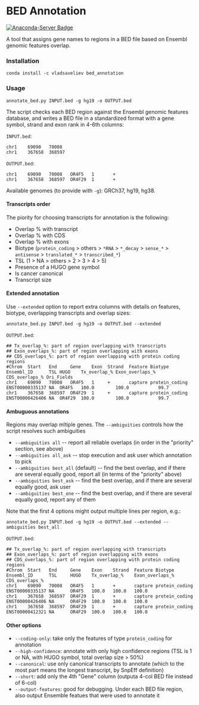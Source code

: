 # BED Annotation

[![Anaconda-Server Badge](https://anaconda.org/vladsaveliev/bed_annotation/badges/installer/conda.svg)](https://conda.anaconda.org/vladsaveliev)

A tool that assigns gene names to regions in a BED file based on Ensembl genomic features overlap.

### Installation

```
conda install -c vladsaveliev bed_annotation
```

### Usage

```
annotate_bed.py INPUT.bed -g hg19 -o OUTPUT.bed
``` 

The script checks each BED region against the Ensembl genomic features database, and writes a BED file in a standardized format with a gene symbol, strand and exon rank in 4-6th columns:

`INPUT.bed`:

```
chr1    69090   70008
chr1    367658  368597
```

`OUTPUT.bed`:

```
chr1    69090   70008   OR4F5   1       +
chr1    367658  368597  OR4F29  1       +
```

Available genomes (to provide with `-g`): GRCh37, hg19, hg38.

#### Transcripts order

The piority for choosing transcripts for annotation is the following:
- Overlap % with transcript
- Overlap % with CDS
- Overlap % with exons
- Biotype (`protein_coding` > others > `*RNA` > `*_decay` > `sense_*` > `antisense` > `translated_*` > `transcribed_*`)
- TSL (1 > NA > others > 2 > 3 > 4 > 5)
- Presence of a HUGO gene symbol
- Is cancer canonical
- Transcript size

#### Extended annotation

Use `--extended` option to report extra columns with details on features, biotype, overlapping transcripts and overlap sizes:

```
annotate_bed.py INPUT.bed -g hg19 -o OUTPUT.bed --extended
```

`OUTPUT.bed`:

```
## Tx_overlap_%: part of region overlapping with transcripts
## Exon_overlaps_%: part of region overlapping with exons
## CDS_overlaps_%: part of region overlapping with protein coding regions
#Chrom  Start   End     Gene    Exon  Strand  Feature Biotype         Ensembl_ID      TSL HUGO    Tx_overlap_% Exon_overlaps_% CDS_overlaps_% Ori_Fields
chr1    69090   70008   OR4F5   1     +       capture protein_coding  ENST00000335137 NA  OR4F5   100.0        100.0           99.7
chr1    367658  368597  OR4F29  1     +       capture protein_coding  ENST00000426406 NA  OR4F29  100.0        100.0           99.7
```

#### Ambuguous annotations

Regions may overlap mltiple genes. The `--ambiguities` controls how the script resolves such ambiguities

- `--ambiguities all` -- report all reliable overlaps (in order in the "priority" section, see above)
- `--ambiguities all_ask` -- stop execution and ask user which annotation to pick
- `--ambiguities best_all` (default) -- find the best overlap, and if there are several equally good, report all (in terms of the "priority" above)
- `--ambiguities best_ask` -- find the best overlap, and if there are several equally good, ask user
- `--ambiguities best_one` -- find the best overlap, and if there are several equally good, report any of them

Note that the first 4 options might output multiple lines per region, e.g.:

```
annotate_bed.py INPUT.bed -g hg19 -o OUTPUT.bed --extended --ambiguities best_all
```

`OUTPUT.bed`:

```
## Tx_overlap_%: part of region overlapping with transcripts
## Exon_overlaps_%: part of region overlapping with exons
## CDS_overlaps_%: part of region overlapping with protein coding regions
#Chrom  Start   End     Gene    Exon    Strand  Feature Biotype Ensembl_ID      TSL     HUGO    Tx_overlap_%    Exon_overlaps_% CDS_overlaps_%
chr1    69090   70008   OR4F5   1       +       capture protein_coding  ENST00000335137 NA      OR4F5   100.0   100.0   100.0
chr1    367658  368597  OR4F29  1       +       capture protein_coding  ENST00000426406 NA      OR4F29  100.0   100.0   100.0
chr1    367658  368597  OR4F29  1       +       capture protein_coding  ENST00000412321 NA      OR4F29  100.0   100.0   100.0
```

#### Other options

- `--coding-only`: take only the features of type `protein_coding` for annotation
- `--high-confidence`: annotate with only high confidence regions (TSL is 1 or NA, with HUGO symbol, total overlap size > 50%)
- `--canonical`: use only canonical transcripts to annotate (which to the most part means the longest transcript, by SnpEff definition)
- `--short`: add only the 4th "Gene" column (outputa 4-col BED file instead of 6-col)
- `--output-features`: good for debugging. Under each BED file region, also output Ensemble featues that were used to annotate it
